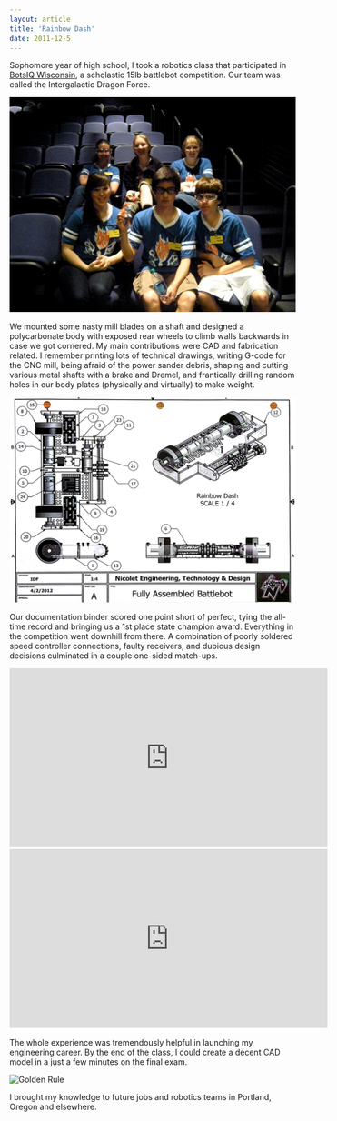 ```yaml
---
layout: article
title: 'Rainbow Dash'
date: 2011-12-5
---
```


Sophomore year of high school, I took a robotics class that participated in <a href="http://www.wi-robotics.org/" target="_blank">BotsIQ Wisconsin</a>, a scholastic 15lb battlebot competition. Our team was called the Intergalactic Dragon Force.

![The IDF][team]

We mounted some nasty mill blades on a shaft and designed a polycarbonate body with exposed rear wheels to climb walls backwards in case we got cornered. My main contributions were CAD and fabrication related. I remember printing lots of technical drawings, writing G-code for the CNC mill, being afraid of the power sander debris, shaping and cutting various metal shafts with a brake and Dremel, and frantically drilling random holes in our body plates (physically and virtually) to make weight.

![Rainbow Dash][rdash]

Our documentation binder scored one point short of perfect, tying the all-time record and bringing us a 1st place state champion award. Everything in the competition went downhill from there. A combination of poorly soldered speed controller connections, faulty receivers, and dubious design decisions culminated in a couple one-sided match-ups.

<iframe width="560" height="315" src="https://www.youtube-nocookie.com/embed/KbTbsk4zdlk" frameborder="0" allow="accelerometer; autoplay; encrypted-media; gyroscope; picture-in-picture" allowfullscreen></iframe>

<iframe width="560" height="315" src="https://www.youtube-nocookie.com/embed/rIx3A9dCWjs" frameborder="0" allow="accelerometer; autoplay; encrypted-media; gyroscope; picture-in-picture" allowfullscreen></iframe>

The whole experience was tremendously helpful in launching my engineering career. By the end of the class, I could create a decent CAD model in a just a few minutes on the final exam.

![Golden Rule][golden]

I brought my knowledge to future jobs and robotics teams in Portland, Oregon and elsewhere.


[rdash]: /img/battlebot/rainbow-dash.png#L
[team]: /img/battlebot/idf.jpg#L
[golden]: /img/golden-rule.png#L
